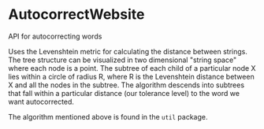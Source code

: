 # AutocorrectWebsite
API for autocorrecting words

Uses the Levenshtein metric for calculating the distance between strings. The tree structure can be visualized in two dimensional "string space" where each node is a point. The subtree of each child of a particular node X lies within a circle of radius R, where R is the Levenshtein distance between X and all the nodes in the subtree. The algorithm descends into subtrees that fall within a particular distance (our tolerance level) to the word we want autocorrected.  

The algorithm mentioned above is found in the `util` package.
